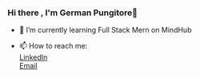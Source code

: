 ### Hi there , I'm German Pungitore👋

- 🌱 I’m currently learning Full Stack Mern on MindHub

- 📫 How to reach me:   
[LinkedIn](www.linkedin.com/in/pungitoregerman)       
[Email](pungitoregerman@gmail.com)


<!--
**pungitoregerman/pungitoregerman** is a ✨ _special_ ✨ repository because its `README.md` (this file) appears on your GitHub profile.

Here are some ideas to get you started:

- 🔭 I’m currently working on ...
- 🌱 I’m currently learning ...
- 👯 I’m looking to collaborate on ...
- 🤔 I’m looking for help with ...
- 💬 Ask me about ...
- 📫 How to reach me: ...
- 😄 Pronouns: ...
- ⚡ Fun fact: ...
-->
